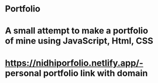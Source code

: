 # Portfolio
# A small attempt to make a portfolio of mine using JavaScript, Html, CSS
# https://nidhiporfolio.netlify.app/- personal portfolio link with domain
